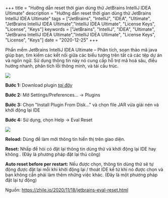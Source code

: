+++
title = "Hưỡng dẫn reset thời gian dùng thử JetBrains IntelliJ IDEA Ultimate"
description = "Hưỡng dẫn reset thời gian dùng thử JetBrains IntelliJ IDEA Ultimate"
tags = ["JetBrains", "IntelliJ", "IDEA", "Ultimate", "JetBrains IntelliJ IDEA Ultimate","IntelliJ IDEA Ultimate", "License Keys", "License", "Keys"]
keywords = ["JetBrains", "IntelliJ", "IDEA", "Ultimate", "JetBrains IntelliJ IDEA Ultimate","IntelliJ IDEA Ultimate", "License Keys", "License", "Keys"]
date = "2020-12-25"
+++

Phần mềm JetBrains IntelliJ IDEA Ultimate – Phân tích, soạn thảo mã java giúp bạn, tìm kiếm các kết nối giữa các biểu tượng trên tất cả các tệp dự án và ngôn ngữ. Sử dụng thông tin này nó cung cấp hỗ trợ mã hoá sâu, điều hướng nhanh, phân tích lỗi thông minh, và tái cấu trúc.

![](https://linkerpt.com/wp-content/uploads/2018/04/intellij-idea-2018.jpg)

**Bước 1:** Download plugin [*tại đây*](https://plugins.zhile.io/files/ide-eval-resetter-2.1.9.zip)

**Bước 2:** Mở Settings/Preferences... -> Plugins

**Bước 3:** Chọn "Install Plugin From Disk..." và chọn file JAR vừa giải nén và khởi động lại IDE

**Bước 4:** Sử dụng, chọn Help -> Eval Reset 

![](/images/25122020/2020122501.PNG)

**Reload:** Dùng để làm mới thông tin hiển thị trên giao diện.

**Reset:** Nhấp để hỏi có đặt lại thông tin dùng thử và khởi động lại IDE hay không . (Đây là phương pháp đặt lại thủ công)

**Auto reset before per restart:** Nếu được chọn, thông tin dùng thử sẽ tự động được đặt lại mỗi khi khởi động lại / thoát IDE kể từ khi nó được chọn và bạn không cần phải làm thêm những việc khác. (Đây là một phương pháp đặt lại tự động)


Nguồn: https://zhile.io/2020/11/18/jetbrains-eval-reset.html




